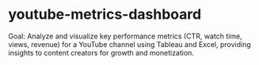 # youtube-metrics-dashboard
Goal: Analyze and visualize key performance metrics (CTR, watch time, views, revenue) for a YouTube channel using Tableau and Excel, providing insights to content creators for growth and monetization.

